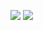 ![](https://github-readme-stats.vercel.app/api?username=fireblasster&show_icons=true&hide_border=false&line_height=20&title_color=f69673&icon_color=1b93c9&show_owner=true)
![](https://komarev.com/ghpvc/?username=fireblasster)
